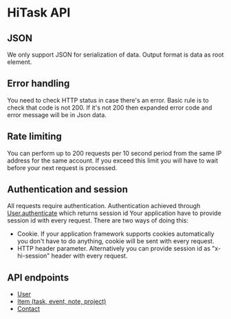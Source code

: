 HiTask API
====================


JSON
-----------------

We only support JSON for serialization of data. Output format is data as root element.


Error handling
---------------

You need to check HTTP status in case there's an error. Basic rule is to check that code is not 200. If it's not 200 then expanded error code and error message will be in Json data.


Rate limiting
-------------

You can perform up to 200 requests per 10 second period from the same IP address for the same account. If you exceed this limit you will have to wait before your next request is processed.

Authentication and session
--------------------------

All requests require authentication. Authentication achieved through [User.authenticate](https://github.com/hitask/api/blob/master/documentation/user.md) which returns session id
Your application have to provide session id with every request. There are two ways of doing this:

* Cookie. If your application framework supports cookies automatically you don't have to do anything, cookie will be sent with every request.
* HTTP header parameter. Alternatively you can provide session id as "x-hi-session" header with every request.

API endpoints
-----------------

* [User](https://github.com/hitask/api/blob/master/documentation/user.md)
* [Item (task, event, note, project)](https://github.com/hitask/api/blob/master/documentation/item.md)
* [Contact](https://github.com/hitask/api/blob/master/documentation/contact.md)
